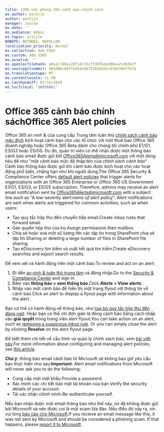 ```yaml
---
title: 1385-văn phòng-365-cảnh báo-chính sách
ms.author: markjjo
author: markjjo
manager: lauraw
ms.date: ''
ms.audience: Admin
ms.topic: article
ROBOTS: NOINDEX, NOFOLLOW
localization_priority: Normal
ms.collection: Adm_O365
ms.custom: Adm_O365
ms.assetid: ''
ms.openlocfilehash: a0a1c749a120714c33cffd9fbdad08ea2cd6d62f
ms.sourcegitcommit: 983d08cd9ffe9542db75102b5b5c036d38eff67b
ms.translationtype: MT
ms.contentlocale: vi-VN
ms.lasthandoff: 02/14/2019
ms.locfileid: "30056861"
---
```

# <a name="office-365-alert-policies"></a><span data-ttu-id="576aa-102">Office 365 cảnh báo chính sách</span><span class="sxs-lookup"><span data-stu-id="576aa-102">Office 365 Alert policies</span></span>

<span data-ttu-id="576aa-p101">Office 365 an ninh & của cung cấp Trung tâm tuân thủ [chính sách cảnh báo mặc định](https://docs.microsoft.com/office365/securitycompliance/alert-policies#default-alert-policies) kích hoạt cảnh báo cho các tổ chức với một thuê bao Office 365 doanh nghiệp hoặc Office 365 Beta dành cho chúng tôi chính phủ E1/G1, E3/G3 hoặc E5/G5. Do đó, quản trị viên có thể nhận được một thông báo cảnh báo email được gửi bởi Office365Alerts@microsoft.com với một dòng tiêu đề như "một cảnh báo mức độ thấp:*tên của chính sách cảnh báo*". Cảnh báo thông báo được gửi khi cảnh báo được kích hoạt cho các hoạt động phổ biến, chẳng hạn như khi người dùng:</span><span class="sxs-lookup"><span data-stu-id="576aa-p101">The Office 365 Security & Compliance Center offers [default alert policies](https://docs.microsoft.com/office365/securitycompliance/alert-policies#default-alert-policies) that trigger alerts for organizations with an Office 365 Enterprise or Office 365 US Government E1/G1, E3/G3, or E5/G5 subscription. Therefore, admins may receive an alert email notification sent by Office365Alerts@microsoft.com with a subject line such as "A low-severity alert:*name of alert policy*". Alert notifications are sent when alerts are triggered for common activities, such as when users:</span></span>

- <span data-ttu-id="576aa-106">Tạo quy tắc hộp thư đến chuyển tiếp email.</span><span class="sxs-lookup"><span data-stu-id="576aa-106">Create inbox rules that forward email.</span></span>
- <span data-ttu-id="576aa-107">Gán quyền hộp thư của họ.</span><span class="sxs-lookup"><span data-stu-id="576aa-107">Assign permissions their mailbox.</span></span>
- <span data-ttu-id="576aa-108">Chia sẻ hoặc xoá một số lượng lớn các tập tin trong SharePoint chia sẻ tập tin.</span><span class="sxs-lookup"><span data-stu-id="576aa-108">Sharing or deleting a large number of files in SharePoint file sharing.</span></span>
- <span data-ttu-id="576aa-109">Tạo eDiscovery tìm kiếm và xuất kết quả tìm kiếm.</span><span class="sxs-lookup"><span data-stu-id="576aa-109">Create eDiscovery searches and export search results.</span></span>
 
<span data-ttu-id="576aa-110">Để xem xét và hành động trên một cảnh báo:</span><span class="sxs-lookup"><span data-stu-id="576aa-110">To review and act on an alert:</span></span>

1. <span data-ttu-id="576aa-111">Đi đến [an ninh & tuân thủ trung tâm](https://protection.office.com) và đăng nhập.</span><span class="sxs-lookup"><span data-stu-id="576aa-111">Go to the [Security & Compliance Center](https://protection.office.com) and sign in.</span></span>
2. <span data-ttu-id="576aa-112">Bấm vào **thông báo > xem thông báo**.</span><span class="sxs-lookup"><span data-stu-id="576aa-112">Click **Alerts > View alerts**.</span></span>
3. <span data-ttu-id="576aa-113">Nhấp vào một cảnh báo để hiển thị một trang flyout với thông tin về cảnh báo.</span><span class="sxs-lookup"><span data-stu-id="576aa-113">Click an alert to display a flyout page with information about the alert.</span></span>

<span data-ttu-id="576aa-p102">Bạn có thể có hành động về thông báo, như [loại bỏ quy tắc hộp thư đến đáng ngờ](https://docs.microsoft.com/office365/securitycompliance/responding-to-a-compromised-email-account). Hoặc bạn có thể chỉ đơn giản là đóng cảnh báo bằng cách nhấp vào **giải quyết** trong trang viên alert flyout.</span><span class="sxs-lookup"><span data-stu-id="576aa-p102">You can take action on an alert, such as [removing a suspicious inbox rule](https://docs.microsoft.com/office365/securitycompliance/responding-to-a-compromised-email-account). Or you can simply close the alert by clicking **Resolve** on the alert flyout page.</span></span>

<span data-ttu-id="576aa-116">Để biết thêm chi tiết về cấu hình và quản lý chính sách báo, xem [bài viết này](https://docs.microsoft.com/office365/securitycompliance/alert-policies).</span><span class="sxs-lookup"><span data-stu-id="576aa-116">For more information about configuring and managing alert policies, see  [this article](https://docs.microsoft.com/office365/securitycompliance/alert-policies).</span></span>

<span data-ttu-id="576aa-117">**Chú ý**: thông báo email cảnh báo từ Microsoft sẽ không bao giờ yêu cầu bạn thực hiện như sau:</span><span class="sxs-lookup"><span data-stu-id="576aa-117">**Important**: Alert email notifications from Microsoft will never ask you to do the following:</span></span>

- <span data-ttu-id="576aa-118">Cung cấp một mật khẩu.</span><span class="sxs-lookup"><span data-stu-id="576aa-118">Provide a password.</span></span>
- <span data-ttu-id="576aa-119">Xác minh các chi tiết bảo mật tài khoản của bạn.</span><span class="sxs-lookup"><span data-stu-id="576aa-119">Verify the security details of your account.</span></span>
- <span data-ttu-id="576aa-120">Tái xác nhận chính mình.</span><span class="sxs-lookup"><span data-stu-id="576aa-120">Re-authenticate yourself.</span></span>

<span data-ttu-id="576aa-p103">Nếu bạn nhận được một email thông báo như thế này, nó đã không được gửi bởi Microsoft và nên được coi là một scam lừa đảo. Nếu điều đó xảy ra, xin vui lòng [báo cáo cho Microsoft](https://docs.microsoft.com/office365/SecurityCompliance/report-junk-email-and-phishing-scams-in-outlook-on-the-web-eop).</span><span class="sxs-lookup"><span data-stu-id="576aa-p103">If you receive an email message like this, it was not sent by Microsoft and should be considered a phishing scam. If that happens, please [report it to Microsoft](https://docs.microsoft.com/office365/SecurityCompliance/report-junk-email-and-phishing-scams-in-outlook-on-the-web-eop).</span></span>